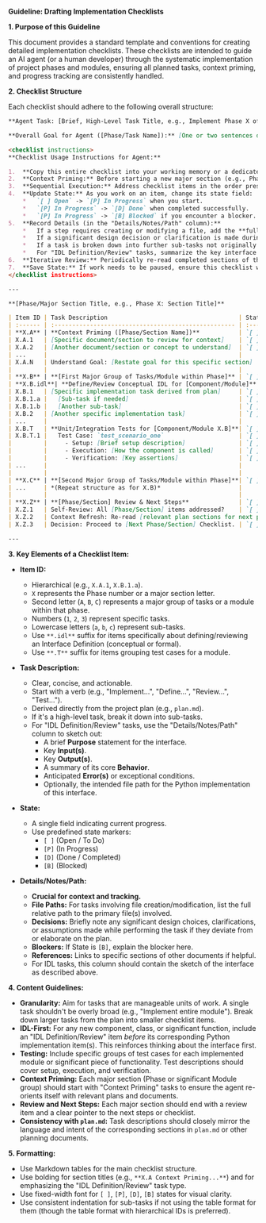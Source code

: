 **Guideline: Drafting Implementation Checklists**

**1. Purpose of this Guideline**

This document provides a standard template and conventions for creating detailed implementation checklists. These checklists are intended to guide an AI agent (or a human developer) through the systematic implementation of project phases and modules, ensuring all planned tasks, context priming, and progress tracking are consistently handled.

**2. Checklist Structure**

Each checklist should adhere to the following overall structure:

```markdown
**Agent Task: [Brief, High-Level Task Title, e.g., Implement Phase X of Y Plan]**

**Overall Goal for Agent ([Phase/Task Name]):** [One or two sentences describing the primary objective of this specific checklist/phase.]

<checklist instructions>
**Checklist Usage Instructions for Agent:**

1.  **Copy this entire checklist into your working memory or a dedicated scratchpad area.**
2.  **Context Priming:** Before starting a new major section (e.g., Phase, Module), carefully read all "Context Priming" items for that section.
3.  **Sequential Execution:** Address checklist items in the order presented, unless an item explicitly states it can be done in parallel or depends on a later item being drafted first (e.g., an IDL definition).
4.  **Update State:** As you work on an item, change its state field:
    *   `[ ] Open` -> `[P] In Progress` when you start.
    *   `[P] In Progress` -> `[D] Done` when completed successfully.
    *   `[P] In Progress` -> `[B] Blocked` if you encounter a blocker. Add a note explaining the blocker in the "Details/Notes/Path" column.
5.  **Record Details (in the "Details/Notes/Path" column):**
    *   If a step requires creating or modifying a file, add the **full relative path** to that file (e.g., `src/package/module.py`).
    *   If a significant design decision or clarification is made during the task, note it briefly.
    *   If a task is broken down into further sub-tasks not originally listed, add them as indented items with their own Item ID and State.
    *   For "IDL Definition/Review" tasks, summarize the key interface aspects (Inputs, Outputs, Behavior, Errors) or reference the document where these are detailed.
6.  **Iterative Review:** Periodically re-read completed sections of the checklist and your notes to ensure continued alignment with the overall plan and previous decisions.
7.  **Save State:** If work needs to be paused, ensure this checklist with its current progress and notes is saved so work can be resumed effectively.
</checklist instructions>

---

**[Phase/Major Section Title, e.g., Phase X: Section Title]**

| Item ID | Task Description                                     | State | Details/Notes/Path                                     |
| :------ | :--------------------------------------------------- | :---- | :----------------------------------------------------- |
| **X.A** | **Context Priming ([Phase/Section Name])**           | `[ ]` |                                                        |
| X.A.1   | [Specific document/section to review for context]    | `[ ]` | [Optional: Note on what to focus on during review]     |
| X.A.2   | [Another document/section or concept to understand]  | `[ ]` |                                                        |
| ...     |                                                      |       |                                                        |
| X.A.N   | Understand Goal: [Restate goal for this specific section] | `[ ]` |                                                        |
|         |                                                      |       |                                                        |
| **X.B** | **[First Major Group of Tasks/Module within Phase]** | `[ ]` |                                                        |
| **X.B.idl**| **Define/Review Conceptual IDL for [Component/Module]** | `[ ]` | **Purpose:** [Brief purpose of this IDL step]. <br>Input: [Key inputs]. <br>Output: [Key outputs]. <br>Behavior: [Core behavior summary]. <br>Errors: [Key error conditions]. <br>[Optional: Path to where IDL thoughts are captured, e.g., comments in the target Python file, or a link to a formal IDL doc if it exists.] |
| X.B.1   | [Specific implementation task derived from plan]     | `[ ]` | [Note expected file path, key decisions, or dependencies] |
| X.B.1.a |   [Sub-task if needed]                               | `[ ]` |                                                        |
| X.B.1.b |   [Another sub-task]                                 | `[ ]` |                                                        |
| X.B.2   | [Another specific implementation task]               | `[ ]` |                                                        |
| ...     |                                                      |       |                                                        |
| X.B.T   | **Unit/Integration Tests for [Component/Module X.B]**| `[ ]` | Path: `tests/path/to/test_module_xb.py`                |
| X.B.T.1 |   Test Case: `test_scenario_one`                     | `[ ]` |                                                        |
|         |     - Setup: [Brief setup description]               | `[ ]` | [Note any specific test data files used]               |
|         |     - Execution: [How the component is called]       | `[ ]` |                                                        |
|         |     - Verification: [Key assertions]                 | `[ ]` |                                                        |
| ...     |                                                      |       |                                                        |
|         |                                                      |       |                                                        |
| **X.C** | **[Second Major Group of Tasks/Module within Phase]**| `[ ]` |                                                        |
| ...     | *(Repeat structure as for X.B)*                      |       |                                                        |
|         |                                                      |       |                                                        |
| **X.Z** | **[Phase/Section] Review & Next Steps**              | `[ ]` |                                                        |
| X.Z.1   | Self-Review: All [Phase/Section] items addressed?    | `[ ]` | [Confirm IDLs defined/reviewed, code implemented, tests written] |
| X.Z.2   | Context Refresh: Re-read [relevant plan sections for next phase]. | `[ ]` |                                                        |
| X.Z.3   | Decision: Proceed to [Next Phase/Section] Checklist. | `[ ]` |                                                        |

---
```

**3. Key Elements of a Checklist Item:**

*   **Item ID:**
    *   Hierarchical (e.g., `X.A.1`, `X.B.1.a`).
    *   `X` represents the Phase number or a major section letter.
    *   Second letter (`A`, `B`, `C`) represents a major group of tasks or a module within that phase.
    *   Numbers (`1`, `2`, `3`) represent specific tasks.
    *   Lowercase letters (`a`, `b`, `c`) represent sub-tasks.
    *   Use `**.idl**` suffix for items specifically about defining/reviewing an Interface Definition (conceptual or formal).
    *   Use `**.T**` suffix for items grouping test cases for a module.

*   **Task Description:**
    *   Clear, concise, and actionable.
    *   Start with a verb (e.g., "Implement...", "Define...", "Review...", "Test...").
    *   Derived directly from the project plan (e.g., `plan.md`).
    *   If it's a high-level task, break it down into sub-tasks.
    *   For "IDL Definition/Review" tasks, use the "Details/Notes/Path" column to sketch out:
        *   A brief **Purpose** statement for the interface.
        *   Key **Input(s)**.
        *   Key **Output(s)**.
        *   A summary of its core **Behavior**.
        *   Anticipated **Error(s)** or exceptional conditions.
        *   Optionally, the intended file path for the Python implementation of this interface.

*   **State:**
    *   A single field indicating current progress.
    *   Use predefined state markers:
        *   `[ ]` (Open / To Do)
        *   `[P]` (In Progress)
        *   `[D]` (Done / Completed)
        *   `[B]` (Blocked)

*   **Details/Notes/Path:**
    *   **Crucial for context and tracking.**
    *   **File Paths:** For tasks involving file creation/modification, list the full relative path to the primary file(s) involved.
    *   **Decisions:** Briefly note any significant design choices, clarifications, or assumptions made while performing the task if they deviate from or elaborate on the plan.
    *   **Blockers:** If State is `[B]`, explain the blocker here.
    *   **References:** Links to specific sections of other documents if helpful.
    *   For IDL tasks, this column should contain the sketch of the interface as described above.

**4. Content Guidelines:**

*   **Granularity:** Aim for tasks that are manageable units of work. A single task shouldn't be overly broad (e.g., "Implement entire module"). Break down larger tasks from the plan into smaller checklist items.
*   **IDL-First:** For any new component, class, or significant function, include an "IDL Definition/Review" item *before* its corresponding Python implementation item(s). This reinforces thinking about the interface first.
*   **Testing:** Include specific groups of test cases for each implemented module or significant piece of functionality. Test descriptions should cover setup, execution, and verification.
*   **Context Priming:** Each major section (Phase or significant Module group) should start with "Context Priming" tasks to ensure the agent re-orients itself with relevant plans and documents.
*   **Review and Next Steps:** Each major section should end with a review item and a clear pointer to the next steps or checklist.
*   **Consistency with `plan.md`:** Task descriptions should closely mirror the language and intent of the corresponding sections in `plan.md` or other planning documents.

**5. Formatting:**

*   Use Markdown tables for the main checklist structure.
*   Use bolding for section titles (e.g., `**X.A Context Priming...**`) and for emphasizing the "IDL Definition/Review" task type.
*   Use fixed-width font for `[ ]`, `[P]`, `[D]`, `[B]` states for visual clarity.
*   Use consistent indentation for sub-tasks if not using the table format for them (though the table format with hierarchical IDs is preferred).
